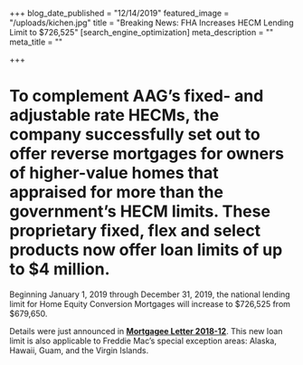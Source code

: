 +++
blog_date_published = "12/14/2019"
featured_image = "/uploads/kichen.jpg"
title = "Breaking News: FHA Increases HECM Lending Limit to $726,525"
[search_engine_optimization]
meta_description = ""
meta_title = ""

+++
# To complement AAG’s fixed- and adjustable rate HECMs, the company successfully set out to offer reverse mortgages for owners of higher-value homes that appraised for more than the government’s HECM limits. These proprietary fixed, flex and select products now offer loan limits of up to $4 million.

Beginning January 1, 2019 through December 31, 2019, the national lending limit for Home Equity Conversion Mortgages will increase to $726,525 from $679,650.

Details were just announced in [**Mortgagee Letter 2018-12**](https://www.hud.gov/sites/dfiles/OCHCO/documents/18-12hsgml.pdf). This new loan limit is also applicable to Freddie Mac’s special exception areas: Alaska, Hawaii, Guam, and the Virgin Islands.